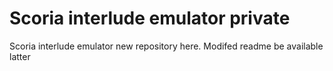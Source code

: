 Scoria interlude emulator private
=======

Scoria interlude emulator new repository here. Modifed readme be available latter
